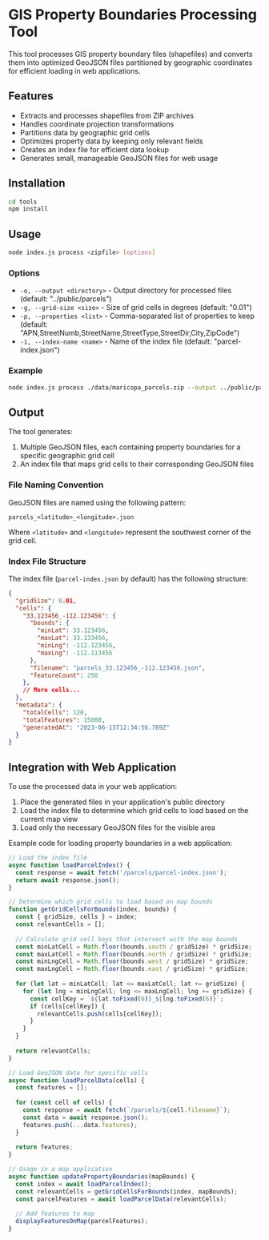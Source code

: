 # GIS Property Boundaries Processing Tool

This tool processes GIS property boundary files (shapefiles) and converts them into optimized GeoJSON files partitioned by geographic coordinates for efficient loading in web applications.

## Features

- Extracts and processes shapefiles from ZIP archives
- Handles coordinate projection transformations
- Partitions data by geographic grid cells
- Optimizes property data by keeping only relevant fields
- Creates an index file for efficient data lookup
- Generates small, manageable GeoJSON files for web usage

## Installation

```bash
cd tools
npm install
```

## Usage

```bash
node index.js process <zipfile> [options]
```

### Options

- `-o, --output <directory>` - Output directory for processed files (default: "../public/parcels")
- `-g, --grid-size <size>` - Size of grid cells in degrees (default: "0.01")
- `-p, --properties <list>` - Comma-separated list of properties to keep (default: "APN,StreetNumb,StreetName,StreetType,StreetDir,City,ZipCode")
- `-i, --index-name <name>` - Name of the index file (default: "parcel-index.json")

### Example

```bash
node index.js process ./data/maricopa_parcels.zip --output ../public/parcels --grid-size 0.02 --properties APN,StreetNumb,StreetName,City,ZipCode
```

## Output

The tool generates:

1. Multiple GeoJSON files, each containing property boundaries for a specific geographic grid cell
2. An index file that maps grid cells to their corresponding GeoJSON files

### File Naming Convention

GeoJSON files are named using the following pattern:

```
parcels_<latitude>_<longitude>.json
```

Where `<latitude>` and `<longitude>` represent the southwest corner of the grid cell.

### Index File Structure

The index file (`parcel-index.json` by default) has the following structure:

```json
{
  "gridSize": 0.01,
  "cells": {
    "33.123456_-112.123456": {
      "bounds": {
        "minLat": 33.123456,
        "maxLat": 33.133456,
        "minLng": -112.123456,
        "maxLng": -112.113456
      },
      "filename": "parcels_33.123456_-112.123456.json",
      "featureCount": 250
    },
    // More cells...
  },
  "metadata": {
    "totalCells": 120,
    "totalFeatures": 15000,
    "generatedAt": "2023-06-15T12:34:56.789Z"
  }
}
```

## Integration with Web Application

To use the processed data in your web application:

1. Place the generated files in your application's public directory
2. Load the index file to determine which grid cells to load based on the current map view
3. Load only the necessary GeoJSON files for the visible area

Example code for loading property boundaries in a web application:

```javascript
// Load the index file
async function loadParcelIndex() {
  const response = await fetch('/parcels/parcel-index.json');
  return await response.json();
}

// Determine which grid cells to load based on map bounds
function getGridCellsForBounds(index, bounds) {
  const { gridSize, cells } = index;
  const relevantCells = [];
  
  // Calculate grid cell keys that intersect with the map bounds
  const minLatCell = Math.floor(bounds.south / gridSize) * gridSize;
  const maxLatCell = Math.floor(bounds.north / gridSize) * gridSize;
  const minLngCell = Math.floor(bounds.west / gridSize) * gridSize;
  const maxLngCell = Math.floor(bounds.east / gridSize) * gridSize;
  
  for (let lat = minLatCell; lat <= maxLatCell; lat += gridSize) {
    for (let lng = minLngCell; lng <= maxLngCell; lng += gridSize) {
      const cellKey = `${lat.toFixed(6)}_${lng.toFixed(6)}`;
      if (cells[cellKey]) {
        relevantCells.push(cells[cellKey]);
      }
    }
  }
  
  return relevantCells;
}

// Load GeoJSON data for specific cells
async function loadParcelData(cells) {
  const features = [];
  
  for (const cell of cells) {
    const response = await fetch(`/parcels/${cell.filename}`);
    const data = await response.json();
    features.push(...data.features);
  }
  
  return features;
}

// Usage in a map application
async function updatePropertyBoundaries(mapBounds) {
  const index = await loadParcelIndex();
  const relevantCells = getGridCellsForBounds(index, mapBounds);
  const parcelFeatures = await loadParcelData(relevantCells);
  
  // Add features to map
  displayFeaturesOnMap(parcelFeatures);
}
```
